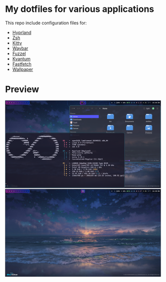 # **My dotfiles for various applications**

This repo include configuration files for:
- [Hyprland](https://github.com/Reizij/My-hyprland-dots/tree/main/.config/hypr)
- [Zsh](https://github.com/Reizij/My-hyprland-dots/blob/main/.zshrc)
- [Kitty](https://github.com/Reizij/My-hyprland-dots/tree/main/.config/kitty)
- [Waybar](https://github.com/Reizij/My-hyprland-dots/tree/main/.config/waybar)
- [Fuzzel](https://github.com/Reizij/My-hyprland-dots/tree/main/.config/fuzzel)
- [Kvantum](https://github.com/Reizij/My-hyprland-dots/tree/main/.config/Kvantum)
- [Fastfetch](https://github.com/Reizij/My-hyprland-dots/tree/main/.config/fastfetch)
- [Wallpaper](https://whvn.cc/3zmr6y)

# **Preview**
<img src="https://github.com/Reizij/My-hyprland-dots/blob/main/preview.png">

<img src="https://github.com/Reizij/My-hyprland-dots/blob/main/preview2.png">
